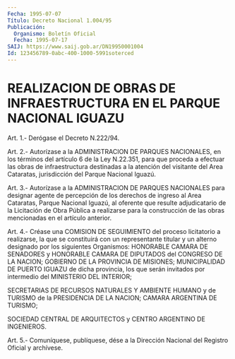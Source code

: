 ```yaml
---
Fecha: 1995-07-07
Título: Decreto Nacional 1.004/95
Publicación:
  Organismo: Boletín Oficial
  Fecha: 1995-07-17
SAIJ: https://www.saij.gob.ar/DN19950001004
Id: 123456789-0abc-400-1000-5991soterced
---
```

# REALIZACION DE OBRAS DE INFRAESTRUCTURA EN EL PARQUE NACIONAL IGUAZU

<a id="1"></a>
Art. 1.- Derógase el Decreto N.222/94.

<a id="2"></a>
Art. 2.- Autorízase a la ADMINISTRACION DE PARQUES NACIONALES, en los  términos  del  artículo  6  de  la  Ley  N.22.351, para que proceda  a  efectuar las obras de infraestructura destinadas  a  la atención del  visitante del Area Cataratas, jurisdicción del Parque Nacional Iguazú.

<a id="3"></a>
Art.  3.- Autorízase a la ADMINISTRACION DE PARQUES NACIONALES para designar  agente  de  percepción de los derechos de ingreso al Area Cataratas, Parque Nacional  Iguazú,  al  oferente  que resulte adjudicatario  de  la Licitación de Obra Pública a realizarse  para la construcción de las  obras  mencionadas en el artículo anterior.

<a id="4"></a>
Art.  4.-  Créase  una  COMISION  DE  SEGUIMIENTO  del proceso licitatorio a realizarse, la que se constituirá con un representante  titular  y  un  alterno designado por los siguientes Organismos: HONORABLE CAMARA DE  SENADORES  y  HONORABLE  CAMARA DE DIPUTADOS  del  CONGRESO DE LA NACION; GOBIERNO DE LA PROVINCIA  DE MISIONES; MUNICIPALIDAD  DE  PUERTO  IGUAZU de dicha provincia, los que  serán invitados por intermedio del  MINISTERIO  DEL  INTERIOR;

SECRETARIAS  DE  RECURSOS  NATURALES Y AMBIENTE HUMANO y de TURISMO de  la  PRESIDENCIA  DE LA NACION;  CAMARA  ARGENTINA  DE  TURISMO;

SOCIEDAD CENTRAL DE ARQUITECTOS  y  CENTRO ARGENTINO DE INGENIEROS.

<a id="5"></a>
Art. 5.- Comuníquese, publíquese, dése a la Dirección Nacional del Registro Oficial y archívese.